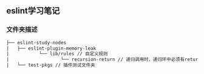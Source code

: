 ## eslint学习笔记

### 文件夹描述

```txt
├── eslint-study-nodes
|   ├── eslint-plugin-memory-leak
|   		└── lib/rules // 自定义规则
|   				└── recursion-return // 递归调用时，递归环中必须有return
|   └── test-pkgs // 插件测试文件夹
```


